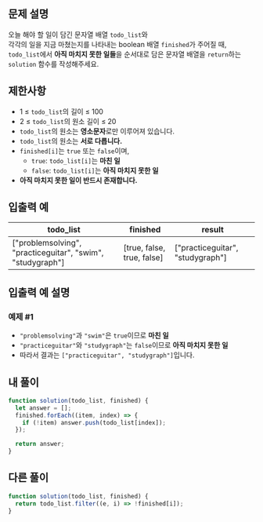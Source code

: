 ## 문제 설명

오늘 해야 할 일이 담긴 문자열 배열 `todo_list`와  
각각의 일을 지금 마쳤는지를 나타내는 boolean 배열 `finished`가 주어질 때,  
`todo_list`에서 **아직 마치지 못한 일들**을 순서대로 담은 문자열 배열을 `return`하는 `solution` 함수를 작성해주세요.

## 제한사항

- 1 ≤ `todo_list`의 길이 ≤ 100
- 2 ≤ `todo_list`의 원소 길이 ≤ 20
- `todo_list`의 원소는 **영소문자**로만 이루어져 있습니다.
- `todo_list`의 원소는 **서로 다릅니다.**
- `finished[i]`는 `true` 또는 `false`이며,
  - `true`: `todo_list[i]`는 **마친 일**
  - `false`: `todo_list[i]`는 **아직 마치지 못한 일**
- **아직 마치지 못한 일이 반드시 존재합니다.**

## 입출력 예

| todo_list                                                  | finished                   | result                           |
| ---------------------------------------------------------- | -------------------------- | -------------------------------- |
| ["problemsolving", "practiceguitar", "swim", "studygraph"] | [true, false, true, false] | ["practiceguitar", "studygraph"] |

## 입출력 예 설명

### 예제 #1

- `"problemsolving"`과 `"swim"`은 `true`이므로 **마친 일**
- `"practiceguitar"`와 `"studygraph"`는 `false`이므로 **아직 마치지 못한 일**
- 따라서 결과는 `["practiceguitar", "studygraph"]`입니다.

## 내 풀이

```js
function solution(todo_list, finished) {
  let answer = [];
  finished.forEach((item, index) => {
    if (!item) answer.push(todo_list[index]);
  });

  return answer;
}
```

## 다른 풀이

```js
function solution(todo_list, finished) {
  return todo_list.filter((e, i) => !finished[i]);
}
```
